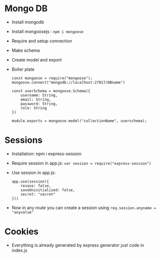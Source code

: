 # Mongo DB

- Install mongodb
- Install mongoosejs : `npm i mongoose`
- Require and setup connection
- Make schema <!-- Basic architecture of every record-->
- Create model and export

- Boiler plate

  ```
  const mongoose = require("mongoose");
  mongoose.connect("mongodb://localhost:27017/DBname")

  const userSchema = mongoose.Schema({
      username: String,
      email: String,
      password: String,
      role: String
  })

  module.exports = mongoose.model("collectionName", userschema);

  ```

# Sessions

- Installation: npm i express-session
- Require session in app.js: `var session = require("express-session")`
- Use session in app.js:

  ```
  app.use(session({
      resave: false,
      saveUninitialized: false,
      secret: "secret"
  }))

  ```

- Now in any route you can create a session using `req.session.anyname = "anyvalue"`

<!--
    "resave: false" session ki value change nhi hui to fir se save nhi hoga
    "saveUnintiialized: false" koi bhi random data save nhi hoga
    "secret: "secret"" secret code by which it will get encrypted
    -->

# Cookies

- Everything is already generated by express generator just code in index.js

